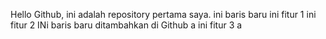 Hello Github, ini adalah repository pertama saya.
ini baris baru
ini fitur 1
ini fitur 2
INi baris baru ditambahkan di Github a
ini fitur 3 a